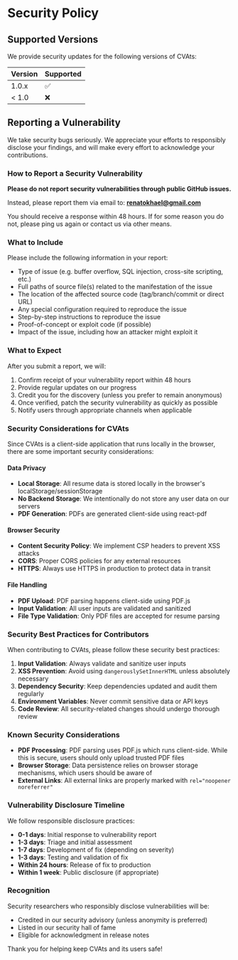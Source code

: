 # Security Policy

## Supported Versions

We provide security updates for the following versions of CVAts:

| Version | Supported          |
| ------- | ------------------ |
| 1.0.x   | :white_check_mark: |
| < 1.0   | :x:                |

## Reporting a Vulnerability

We take security bugs seriously. We appreciate your efforts to responsibly disclose your findings, and will make every effort to acknowledge your contributions.

### How to Report a Security Vulnerability

**Please do not report security vulnerabilities through public GitHub issues.**

Instead, please report them via email to: **renatokhael@gmail.com**

You should receive a response within 48 hours. If for some reason you do not, please ping us again or contact us via other means.

### What to Include

Please include the following information in your report:

- Type of issue (e.g. buffer overflow, SQL injection, cross-site scripting, etc.)
- Full paths of source file(s) related to the manifestation of the issue
- The location of the affected source code (tag/branch/commit or direct URL)
- Any special configuration required to reproduce the issue
- Step-by-step instructions to reproduce the issue
- Proof-of-concept or exploit code (if possible)
- Impact of the issue, including how an attacker might exploit it

### What to Expect

After you submit a report, we will:

1. Confirm receipt of your vulnerability report within 48 hours
2. Provide regular updates on our progress
3. Credit you for the discovery (unless you prefer to remain anonymous)
4. Once verified, patch the security vulnerability as quickly as possible
5. Notify users through appropriate channels when applicable

### Security Considerations for CVAts

Since CVAts is a client-side application that runs locally in the browser, there are some important security considerations:

#### Data Privacy

- **Local Storage**: All resume data is stored locally in the browser's localStorage/sessionStorage
- **No Backend Storage**: We intentionally do not store any user data on our servers
- **PDF Generation**: PDFs are generated client-side using react-pdf

#### Browser Security

- **Content Security Policy**: We implement CSP headers to prevent XSS attacks
- **CORS**: Proper CORS policies for any external resources
- **HTTPS**: Always use HTTPS in production to protect data in transit

#### File Handling

- **PDF Upload**: PDF parsing happens client-side using PDF.js
- **Input Validation**: All user inputs are validated and sanitized
- **File Type Validation**: Only PDF files are accepted for resume parsing

### Security Best Practices for Contributors

When contributing to CVAts, please follow these security best practices:

1. **Input Validation**: Always validate and sanitize user inputs
2. **XSS Prevention**: Avoid using `dangerouslySetInnerHTML` unless absolutely necessary
3. **Dependency Security**: Keep dependencies updated and audit them regularly
4. **Environment Variables**: Never commit sensitive data or API keys
5. **Code Review**: All security-related changes should undergo thorough review

### Known Security Considerations

- **PDF Processing**: PDF parsing uses PDF.js which runs client-side. While this is secure, users should only upload trusted PDF files
- **Browser Storage**: Data persistence relies on browser storage mechanisms, which users should be aware of
- **External Links**: All external links are properly marked with `rel="noopener noreferrer"`

### Vulnerability Disclosure Timeline

We follow responsible disclosure practices:

- **0-1 days**: Initial response to vulnerability report
- **1-3 days**: Triage and initial assessment
- **1-7 days**: Development of fix (depending on severity)
- **1-3 days**: Testing and validation of fix
- **Within 24 hours**: Release of fix to production
- **Within 1 week**: Public disclosure (if appropriate)

### Recognition

Security researchers who responsibly disclose vulnerabilities will be:

- Credited in our security advisory (unless anonymity is preferred)
- Listed in our security hall of fame
- Eligible for acknowledgment in release notes

Thank you for helping keep CVAts and its users safe!
